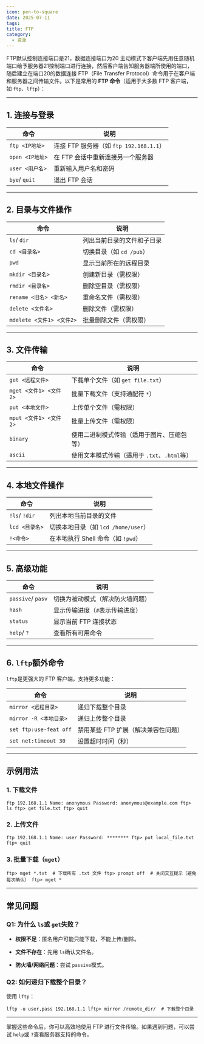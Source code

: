```yaml
---
icon: pen-to-square
date: 2025-07-11
tags: 
title: FTP
category:
  - 资源
---
```

FTP默认控制连接端口是21，数据连接端口为20
主动模式下客户端先用任意随机端口给予服务器21控制端口进行连接，然后客户端告知服务器端所使用的端口，随后建立在端口20的数据连接
FTP（File Transfer Protocol）命令用于在客户端和服务器之间传输文件。以下是常用的 ​**​FTP 命令​**​（适用于大多数 FTP 客户端，如 `ftp`、`lftp`）：


---

## ​**​1. 连接与登录​**​

|命令|说明|
|---|---|
|`ftp <IP地址>`|连接 FTP 服务器（如 `ftp 192.168.1.1`）|
|`open <IP地址>`|在 FTP 会话中重新连接另一个服务器|
|`user <用户名>`|重新输入用户名和密码|
|`bye`/ `quit`|退出 FTP 会话|

---

## ​**​2. 目录与文件操作​**​

|命令|说明|
|---|---|
|`ls`/ `dir`|列出当前目录的文件和子目录|
|`cd <目录名>`|切换目录（如 `cd /pub`）|
|`pwd`|显示当前所在的远程目录|
|`mkdir <目录名>`|创建新目录（需权限）|
|`rmdir <目录名>`|删除空目录（需权限）|
|`rename <旧名> <新名>`|重命名文件（需权限）|
|`delete <文件名>`|删除文件（需权限）|
|`mdelete <文件1> <文件2>`|批量删除文件（需权限）|

---

## ​**​3. 文件传输​**​

|命令|说明|
|---|---|
|`get <远程文件>`|下载单个文件（如 `get file.txt`）|
|`mget <文件1> <文件2>`|批量下载文件（支持通配符 `*`）|
|`put <本地文件>`|上传单个文件（需权限）|
|`mput <文件1> <文件2>`|批量上传文件（需权限）|
|`binary`|使用二进制模式传输（适用于图片、压缩包等）|
|`ascii`|使用文本模式传输（适用于 `.txt`、`.html`等）|

---

## ​**​4. 本地文件操作​**​

|命令|说明|
|---|---|
|`!ls`/ `!dir`|列出本地当前目录的文件|
|`lcd <目录名>`|切换本地目录（如 `lcd /home/user`）|
|`!<命令>`|在本地执行 Shell 命令（如 `!pwd`）|

---

## ​**​5. 高级功能​**​

|命令|说明|
|---|---|
|`passive`/ `pasv`|切换为被动模式（解决防火墙问题）|
|`hash`|显示传输进度（`#`表示传输进度）|
|`status`|显示当前 FTP 连接状态|
|`help`/ `?`|查看所有可用命令|

---

## ​**​6. `lftp`额外命令​**​

`lftp`是更强大的 FTP 客户端，支持更多功能：

|命令|说明|
|---|---|
|`mirror <远程目录>`|递归下载整个目录|
|`mirror -R <本地目录>`|递归上传整个目录|
|`set ftp:use-feat off`|禁用某些 FTP 扩展（解决兼容性问题）|
|`set net:timeout 30`|设置超时时间（秒）|

---

## ​**​示例用法​**​

### ​**​1. 下载文件​**​

`ftp 192.168.1.1 Name: anonymous Password: anonymous@example.com ftp> ls ftp> get file.txt ftp> quit`

### ​**​2. 上传文件​**​

`ftp 192.168.1.1 Name: user Password: ******** ftp> put local_file.txt ftp> quit`

### ​**​3. 批量下载（`mget`）​**​

`ftp> mget *.txt  # 下载所有 .txt 文件 ftp> prompt off  # 关闭交互提示（避免每次确认） ftp> mget *`

---

## ​**​常见问题​**​

### ​**​Q1: 为什么 `ls`或 `get`失败？​**​

- ​**​权限不足​**​：匿名用户可能只能下载，不能上传/删除。
    
- ​**​文件不存在​**​：先用 `ls`确认文件名。
    
- ​**​防火墙/网络问题​**​：尝试 `passive`模式。
    

### ​**​Q2: 如何递归下载整个目录？​**​

使用 `lftp`：

`lftp -u user,pass 192.168.1.1 lftp> mirror /remote_dir/  # 下载整个目录`

---

掌握这些命令后，你可以高效地使用 FTP 进行文件传输。如果遇到问题，可以尝试 `help`或 `?`查看服务器支持的命令。